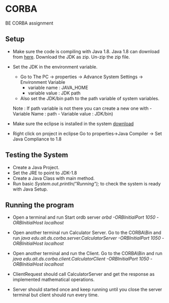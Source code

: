 # CORBA
BE CORBA assignment

## Setup
 
 - Make sure the code is compiling with Java 1.8. Java 1.8 can download from [here](https://www.openlogic.com/openjdk-downloads?field_java_parent_version_target_id=416&field_operating_system_target_id=436&field_architecture_target_id=391&field_java_package_target_id=396). Download the JDK as zip. Un-zip the zip file. 
 - Set the JDK in the environment variable.
     - Go to The PC -> properties -> Advance System Settings -> Environment Variable 
        - variable name : JAVA_HOME 
        - variable value : JDK path
     - Also set the JDK/bin path to the path variable of system variables. 
     
     Note : If path variable is not there you can create a new one with 
       - Variable Name : path 
       - Variable value : JDK/bin)
 - Make sure the eclipse is installed in the system [download](https://www.eclipse.org/downloads/download.php?file=/oomph/epp/2023-03/R/eclipse-inst-jre-win64.exe)
 - Right click on project in eclipse Go to properties->Java Compiler -> Set Java Compliance to 1.8

## Testing the System
 - Create a Java Project.
 - Set the JRE to point to JDK-1.8
 - Create a Java Class with main method.
 - Run basic *System.out.println("Running");* to check the system is ready with Java Setup.
 
## Running the program 
 - Open a terminal and run Start ordb server
      *orbd -ORBInitialPort 1050 -ORBInitialHost localhost*
     
 - Open another terminal run Calculator Server. Go to the CORBA\Bin and run
       *java edu.ait.ds.corba.server.CalculatorServer -ORBInitialPort 1050 -ORBInitialHost localhost*
      
 - Open another terminal and run the Client. Go to the CORBA\Bin and run
       *java edu.ait.ds.corba.client.CalculatorClient -ORBInitialPort 1050 -ORBInitialHost localhost* 
 
 - ClientRequest should call CalculatorServer and get the response as implemented mathematical operations. 
 - Server should started once and keep running until you close the server terminal but client should run every time.
 